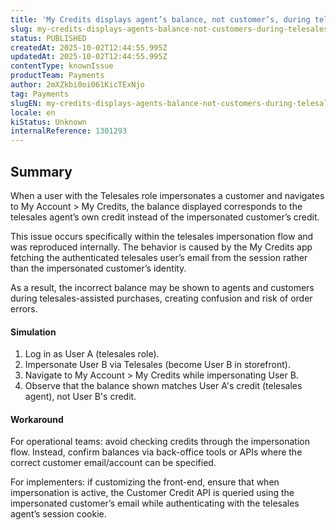 ```yaml
---
title: 'My Credits displays agent’s balance, not customer’s, during telesales impersonation'
slug: my-credits-displays-agents-balance-not-customers-during-telesales-impersonation
status: PUBLISHED
createdAt: 2025-10-02T12:44:55.995Z
updatedAt: 2025-10-02T12:44:55.995Z
contentType: knownIssue
productTeam: Payments
author: 2mXZkbi0oi061KicTExNjo
tag: Payments
slugEN: my-credits-displays-agents-balance-not-customers-during-telesales-impersonation
locale: en
kiStatus: Unknown
internalReference: 1301293
---
```


## Summary


When a user with the Telesales role impersonates a customer and navigates to My Account > My Credits, the balance displayed corresponds to the telesales agent’s own credit instead of the impersonated customer’s credit.

This issue occurs specifically within the telesales impersonation flow and was reproduced internally. The behavior is caused by the My Credits app fetching the authenticated telesales user’s email from the session rather than the impersonated customer’s identity.

As a result, the incorrect balance may be shown to agents and customers during telesales-assisted purchases, creating confusion and risk of order errors.


#### Simulation


1) Log in as User A (telesales role).
2) Impersonate User B via Telesales (become User B in storefront).
3) Navigate to My Account > My Credits while impersonating User B.
4) Observe that the balance shown matches User A's credit (telesales agent), not User B's credit.


#### Workaround


For operational teams: avoid checking credits through the impersonation flow. Instead, confirm balances via back-office tools or APIs where the correct customer email/account can be specified.

For implementers: if customizing the front-end, ensure that when impersonation is active, the Customer Credit API is queried using the impersonated customer’s email while authenticating with the telesales agent’s session cookie.


